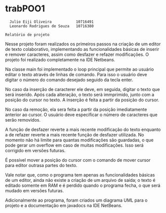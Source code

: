# trabPOO1

      Julio Eiji Oliveira	        10716491
      Leonardo Rodrigues de Souza	10716380

	Relatório de projeto

Nesse projeto foram realizados os primeiros passos na criação de um editor de texto colaborativo, implementando as funcionalidades básicas de inserir e remover caracteres, assim como desfazer e refazer modificações. O projeto foi realizado completamente na IDE Netbeans.

Na classe main foi implementado o loop principal que permite ao usuário editar o texto através de linhas de comando. Para isso o usuário deve digitar o número do comando desejado seguido da tecla enter. 

No caso da inserção de caracterer ele deve, em seguida, digitar o texto que será inserido. Após cada alteração, o texto será immprimido, junto com a posição do cursor no texto. A inserção é feita a partir da posição do cursor.

No caso da remoção, ela sera feita a partir da posição imediatamente anterior ao cursor. O usuário deve especificar o número de caracteres que serão removidos.

A função de desfazer reverte a mais recente modificação do texto enquanto a de refazer reverte a mais recente função de desfazer utilizada. No momento não há limite para quantas modificações são guardadas, o que pode gerar um overflow em caso de muitas modificações. Isso será corrigido em versões futuras.

É possível mover a posição do cursor com o comando de mover cursor para editor outrasa partes do texto.

Vale notar que, como o programa tem apenas as funcionalidades básicas de um editor, ainda não existe a criação de um arquivo de saída; o texto é editado somente em RAM e é perdido quando o programa fecha, o que será mudado em versões futuras.

Adicionalmente ao programa, foram criados um diagrama UML para o projeto e a documentação em javadocs na IDE NetBeans.
